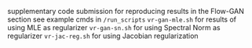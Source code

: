 supplementary code submission for reproducing results in the Flow-GAN section
see example cmds in `/run_scripts`
`vr-gan-mle.sh` for results of using MLE as regularizer
`vr-gan-sn.sh` for using Spectral Norm as regularizer
`vr-jac-reg.sh` for using Jacobian regularization